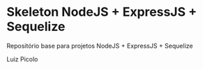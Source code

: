 # Skeleton NodeJS + ExpressJS + Sequelize
Repositório base para projetos NodeJS + ExpressJS + Sequelize

Luiz Picolo
